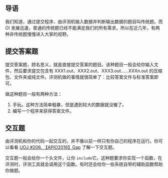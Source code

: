 ## 导语

我们知道，通过提交程序、由评测机输入数据并判断输出数据的题目叫传统题。而 OI 发展迅速，普通的传统题已经不能满足我们的所有需求，所以在近几年，有两种非传统题慢慢进入大家的视野。

## 提交答案题

提交答案题，顾名思义，就是直接提交答案的题目。该种题目一般会给你输入文件，然后要求提交包含有 XXX1.out、XXX2.out、XXX3.out......XXXn.out 的压缩包、文件夹或纯文件。评测机做的事情就很简单了：比较答案文件与标准答案即可。

做这种题目一般有两种方法：

1.  手玩。这种方法简单粗暴，但是遇到较大的数据就没辙了。
2.  编写一个程序来获得答案文件。

## 交互题

由评测机和你的代码一起交互的，并不像以前一样只有你自己的程序在运行。你可以看看 [UOJ #206. 【APIO2016】Gap](http://uoj.ac/problem/206) 了解一下交互题。

交互题一般会给你一个头文件，让你 `include`它。这种题要求你实现一个函数，在评测时，评测工具就会调用这个函数。有时还会给你一些系统自带的辅助函数帮助你做题。
